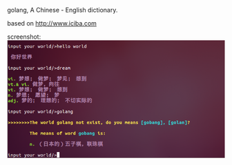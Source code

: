 golang, A Chinese - English dictionary.

based on http://www.iciba.com

screenshot:
![screenshot of godict](https://github.com/orcame/godict/blob/master/image/screenshot.png "screen shot of godict")